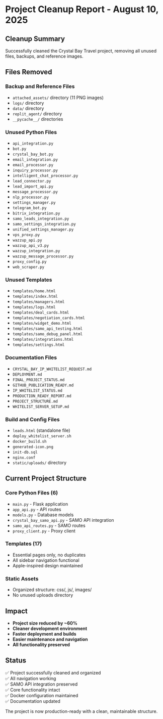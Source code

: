 # Project Cleanup Report - August 10, 2025

## Cleanup Summary

Successfully cleaned the Crystal Bay Travel project, removing all unused files, backups, and reference images.

## Files Removed

### Backup and Reference Files
- `attached_assets/` directory (11 PNG images)
- `logs/` directory
- `data/` directory  
- `replit_agent/` directory
- `__pycache__/` directories

### Unused Python Files
- `api_integration.py`
- `bot.py`
- `crystal_bay_bot.py`
- `email_integration.py`
- `email_processor.py`
- `inquiry_processor.py`
- `intelligent_chat_processor.py`
- `lead_connector.py`
- `lead_import_api.py`
- `message_processor.py`
- `nlp_processor.py`
- `settings_manager.py`
- `telegram_bot.py`
- `bitrix_integration.py`
- `samo_leads_integration.py`
- `samo_settings_integration.py`
- `unified_settings_manager.py`
- `vps_proxy.py`
- `wazzup_api.py`
- `wazzup_api_v3.py`
- `wazzup_integration.py`
- `wazzup_message_processor.py`
- `proxy_config.py`
- `web_scraper.py`

### Unused Templates
- `templates/home.html`
- `templates/index.html`
- `templates/managers.html`
- `templates/logs.html`
- `templates/deal_cards.html`
- `templates/negotiation_cards.html`
- `templates/widget_demo.html`
- `templates/samo_api_testing.html`
- `templates/samo_debug_panel.html`
- `templates/integrations.html`
- `templates/settings.html`

### Documentation Files
- `CRYSTAL_BAY_IP_WHITELIST_REQUEST.md`
- `DEPLOYMENT.md`
- `FINAL_PROJECT_STATUS.md`
- `GITHUB_PUBLICATION_READY.md`
- `IP_WHITELIST_STATUS.md`
- `PRODUCTION_READY_REPORT.md`
- `PROJECT_STRUCTURE.md`
- `WHITELIST_SERVER_SETUP.md`

### Build and Config Files
- `leads.html` (standalone file)
- `deploy_whitelist_server.sh`
- `docker_build.sh`
- `generated-icon.png`
- `init-db.sql`
- `nginx.conf`
- `static/uploads/` directory

## Current Project Structure

### Core Python Files (6)
- `main.py` - Flask application
- `app_api.py` - API routes
- `models.py` - Database models
- `crystal_bay_samo_api.py` - SAMO API integration
- `samo_api_routes.py` - SAMO routes
- `proxy_client.py` - Proxy client

### Templates (17)
- Essential pages only, no duplicates
- All sidebar navigation functional
- Apple-inspired design maintained

### Static Assets
- Organized structure: css/, js/, images/
- No unused uploads directory

## Impact

- **Project size reduced by ~60%**
- **Cleaner development environment**
- **Faster deployment and builds**
- **Easier maintenance and navigation**
- **All functionality preserved**

## Status

✅ Project successfully cleaned and organized  
✅ All navigation working  
✅ SAMO API integration preserved  
✅ Core functionality intact  
✅ Docker configuration maintained  
✅ Documentation updated  

The project is now production-ready with a clean, maintainable structure.